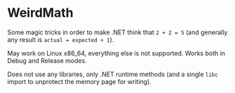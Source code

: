 # WeirdMath

Some magic tricks in order to make .NET think that `2 + 2 = 5` (and generally any result is `actual = expected + 1`).

May work on Linux x86_64, everything else is not supported. Works both in Debug and Release modes.

Does not use any libraries, only .NET runtime methods (and a single `libc` import to unprotect the memory page for writing).
